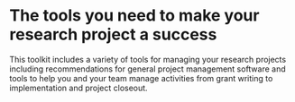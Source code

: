 # The tools you need to make your research project a success
This toolkit includes a variety of tools for managing your research projects including recommendations for general project management software and tools to help you and your team manage activities from grant writing to implementation and project closeout.